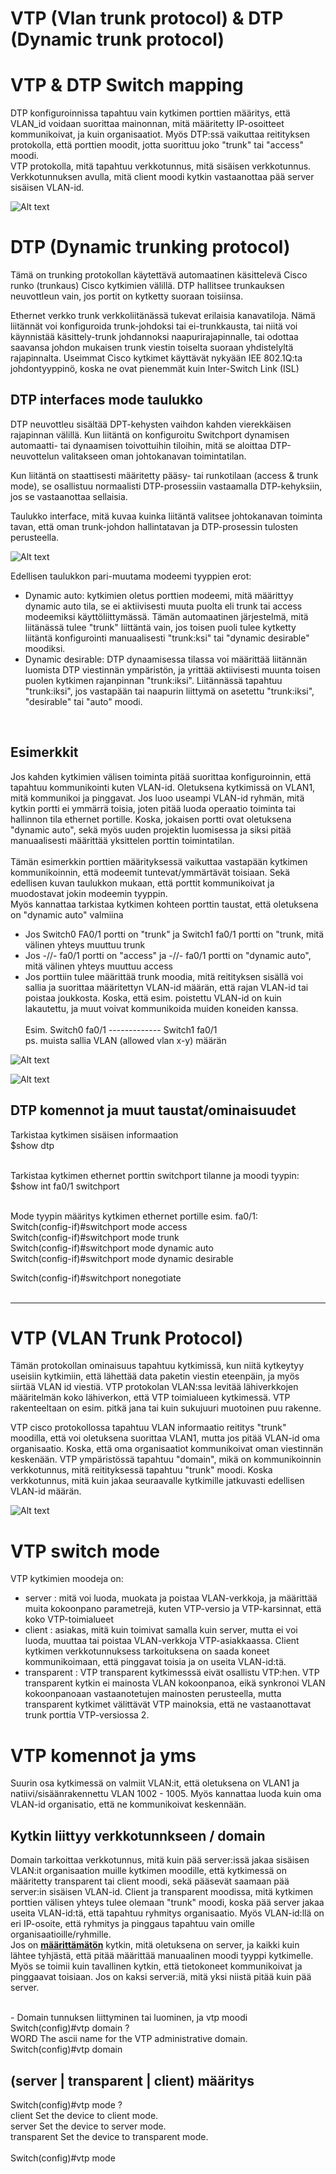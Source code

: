 # VTP (Vlan trunk protocol) & DTP (Dynamic trunk protocol)

<h1>VTP & DTP Switch mapping</h1>

DTP konfiguroinnissa tapahtuu vain kytkimen porttien määritys, että VLAN_id voidaan suorittaa mainonnan, mitä määritetty IP-osoitteet kommunikoivat, ja kuin organisaatiot. Myös DTP:ssä vaikuttaa reitityksen protokolla, että porttien moodit, jotta suorittuu joko "trunk" tai "access" moodi. 
<br>
VTP protokolla, mitä tapahtuu verkkotunnus, mitä sisäisen verkkotunnus. Verkkotunnuksen avulla, mitä client moodi kytkin vastaanottaa pää server sisäisen VLAN-id.

![Alt text](image/VTP-map1.png?raw=true "None") <br>

# DTP (Dynamic trunking protocol)

Tämä on trunking protokollan käytettävä automaatinen käsittelevä Cisco runko (trunkaus) Cisco kytkimien välillä. DTP hallitsee trunkauksen neuvottleun vain, jos portit on kytketty suoraan toisiinsa.

Ethernet verkko trunk verkkoliitänässä tukevat erilaisia kanavatiloja. Nämä liitännät voi konfiguroida trunk-johdoksi tai ei-trunkkausta, tai niitä voi käynnistää käsittely-trunk johdannoksi naapurirajapinnalle, tai odottaa saavansa johdon mukaisen trunk viestin toiselta suoraan yhdistelyltä rajapinnalta. Useimmat Cisco kytkimet käyttävät nykyään IEE 802.1Q:ta johdontyyppinö, koska ne ovat pienemmät kuin Inter-Switch Link (ISL)

<h2>DTP interfaces mode taulukko</h2>

DTP neuvottleu sisältää DPT-kehysten vaihdon kahden vierekkäisen rajapinnan välillä. Kun liitäntä on konfiguroitu Switchport dynamisen automaatti- tai dynaamisen toivottuihin tiloihin, mitä se aloittaa DTP-neuvottelun valitakseen oman johtokanavan toimintatilan.

Kun liitäntä on staattisesti määritetty pääsy- tai runkotilaan (access & trunk mode), se osallistuu normaalisti DTP-prosessiin vastaamalla DTP-kehyksiin, jos se vastaanottaa sellaisia.

Taulukko interface, mitä kuvaa kuinka liitäntä valitsee johtokanavan toiminta tavan, että oman trunk-johdon hallintatavan ja DTP-prosessin tulosten perusteella.

![Alt text](image/DTP-InterfaceModes.PNG?raw=true "None") <br>

Edellisen taulukkon pari-muutama modeemi tyyppien erot: <br>
- Dynamic auto: kytkimien oletus porttien modeemi, mitä määrittyy dynamic auto tila, se ei aktiivisesti muuta puolta eli trunk tai access modeemiksi käyttöliittymässä. Tämän automaatinen järjestelmä, mitä liitänässä tulee "trunk" liittäntä vain, jos toisen puoli tulee kytketty liitäntä konfigurointi manuaalisesti "trunk:ksi" tai "dynamic desirable" moodiksi. <br>
- Dynamic desirable: DTP dynaamisessa tilassa voi määrittää liitännän luomista DTP viestinnän ympäristön, ja yrittää aktiivisesti muunta toisen puolen kytkimen rajanpinnan "trunk:iksi". Liitännässä tapahtuu "trunk:iksi", jos vastapään tai naapurin liittymä on asetettu "trunk:iksi", "desirable" tai "auto" moodi.
<br>

<h2>Esimerkkit</h2>

Jos kahden kytkimien välisen toiminta pitää suorittaa konfiguroinnin, että tapahtuu kommunikointi kuten VLAN-id. Oletuksena kytkimissä on VLAN1, mitä kommunikoi ja pinggavat. Jos luoo useampi VLAN-id ryhmän, mitä kytkin portti ei ymmärrä toisia, joten pitää luoda operaatio toiminta tai hallinnon tila ethernet portille. Koska, jokaisen portti ovat oletuksena "dynamic auto", sekä myös uuden projektin luomisessa ja siksi pitää manuaalisesti määrittää yksittelen porttin toimintatilan.
<br><br>
Tämän esimerkkin porttien määrityksessä vaikuttaa vastapään kytkimen kommunikoinnin, että modeemit tuntevat/ymmärtävät toisiaan. Sekä edellisen kuvan taulukkon mukaan, että porttit kommunikoivat ja muodostavat jokin modeemin tyyppin. 
<br> Myös kannattaa tarkistaa kytkimen kohteen porttin taustat, että oletuksena on "dynamic auto" valmiina
<br>
- Jos Switch0 FA0/1 portti on "trunk" ja Switch1 fa0/1 portti on "trunk, mitä välinen yhteys muuttuu trunk
- Jos -//- fa0/1 portti on "access" ja -//- fa0/1 portti on "dynamic auto", mitä välinen yhteys muuttuu access
- Jos porttiin tulee määrittää trunk moodia, mitä reitityksen sisällä voi sallia ja suorittaa määritettyn VLAN-id määrän, että rajan VLAN-id tai poistaa joukkosta. Koska, että esim. poistettu VLAN-id on kuin lakautettu, ja muut voivat kommunikoida muiden koneiden kanssa.
<br><br>
Esim. Switch0 fa0/1 ------------- Switch1 fa0/1<br>
ps. muista sallia VLAN (allowed vlan x-y) määrän

![Alt text](image/DTP-portExample.PNG?raw=true "None") <br>

![Alt text](image/DTP-switchPortStatus.PNG?raw=true "None") <br>

<h2>DTP komennot ja muut taustat/ominaisuudet</h2>
Tarkistaa kytkimen sisäisen informaation <br>
$show dtp <br><br>

Tarkistaa kytkimen ethernet porttin switchport tilanne ja moodi tyypin: <br>
$show int fa0/1 switchport <br>

<br>
Mode tyypin määritys kytkimen ethernet portille esim. fa0/1: <br>
Switch(config-if)#switchport mode access <br>
Switch(config-if)#switchport mode trunk <br>
Switch(config-if)#switchport mode dynamic auto <br>
Switch(config-if)#switchport mode dynamic desirable <br>

Switch(config-if)#switchport nonegotiate<br><br>
<hr>

# VTP (VLAN Trunk Protocol)

Tämän protokollan ominaisuus tapahtuu kytkimissä, kun niitä kytkeytyy useisiin kytkimiin, että lähettää data paketin viestin eteenpäin, ja myös siirtää VLAN id viestiä. 
VTP protokolan VLAN:ssa levitää lähiverkkojen määritelmän koko lähiverkon, että VTP toimialueen kytkimessä. VTP rakenteeltaan on esim. pitkä jana tai kuin sukujuuri muotoinen puu rakenne.<br>

VTP cisco protokollossa tapahtuu VLAN informaatio reititys "trunk" moodilla, että voi oletuksena suorittaa VLAN1, mutta jos pitää VLAN-id oma organisaatio. Koska, että oma organisaatiot kommunikoivat oman viestinnän keskenään. VTP ympäristössä tapahtuu "domain", mikä on kommunikoinnin verkkotunnus, mitä reitityksessä tapahtuu "trunk" moodi. Koska verkkotunnus, mitä kuin jakaa seuraavalle kytkimille jatkuvasti edellisen VLAN-id määrän.
<br>

![Alt text](image/VTP-map2.png?raw=true "None") <br>

# VTP switch mode
VTP kytkimien moodeja on:
- server : mitä voi luoda, muokata ja poistaa VLAN-verkkoja, ja määrittää muita kokoonpano parametrejä, kuten VTP-versio ja VTP-karsinnat, että koko VTP-toimialueet <br>
- client : asiakas, mitä kuin toimivat samalla kuin server, mutta ei voi luoda, muuttaa tai poistaa VLAN-verkkoja VTP-asiakkaassa. Client kytkimen verkkotunnuksess tarkoituksena on saada koneet kommunikoimaan, että pinggavat toisia ja on useita VLAN-id:tä. <br>
- transparent : VTP transparent kytkimesssä eivät osallistu VTP:hen. VTP transparent kytkin ei mainosta VLAN kokoonpanoa, eikä synkronoi VLAN kokoonpanoaan vastaanotetujen mainosten perusteella, mutta transparent kytkimet välittävät VTP mainoksia, että ne vastaanottavat trunk porttia VTP-versiossa 2.

# VTP komennot ja yms

Suurin osa kytkimessä on valmiit VLAN:it, että oletuksena on VLAN1 ja natiivi/sisäänrakennettu VLAN 1002 - 1005. Myös kannattaa luoda kuin oma VLAN-id organisatio, että ne kommunikoivat keskennään. 

<h2>Kytkin liittyy verkkotunnkseen / domain </h2>

Domain tarkoittaa verkkotunnus, mitä kuin pää server:issä jakaa sisäisen VLAN:it organisaation muille kytkimen moodille, että kytkimessä on määritetty transparent tai client moodi, sekä pääsevät saamaan pää server:in sisäisen VLAN-id. Client ja transparent moodissa, mitä kytkimen porttien välisen yhteys tulee olemaan "trunk" moodi, koska pää server jakaa useita VLAN-id:tä, että tapahtuu ryhmitys organisaatio. Myös VLAN-id:llä on eri IP-osoite, että ryhmitys ja pinggaus tapahtuu vain omille organisaatioille/ryhmille. <br>
Jos on <u><b>määrittämätön</b></u> kytkin, mitä oletuksena on server, ja kaikki kuin lähtee tyhjästä, että pitää määrittää manuaalinen moodi tyyppi kytkimelle. Myös se toimii kuin tavallinen kytkin, että tietokoneet kommunikoivat ja pinggaavat toisiaan. Jos on kaksi server:iä, mitä yksi niistä pitää kuin pää server.

<br>
- Domain tunnuksen liittyminen tai luominen, ja vtp moodi
Switch(config)#vtp domain ? <br>
  WORD  The ascii name for the VTP administrative domain. <br>
Switch(config)#vtp domain <nimi> <br>

<h2> (server | transparent | client) määritys </h2>
  
Switch(config)#vtp mode ? <br>
  client       Set the device to client mode. <br>
  server       Set the device to server mode. <br>
  transparent  Set the device to transparent mode.<br>
  <br>
Switch(config)#vtp mode
